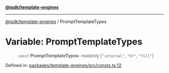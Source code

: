 [**@isdk/template-engines**](../README.md)

***

[@isdk/template-engines](../globals.md) / PromptTemplateTypes

# Variable: PromptTemplateTypes

> `const` **PromptTemplateTypes**: readonly \[`"internal"`, `"hf"`, `"fill"`\]

Defined in: [packages/template-engines/src/consts.ts:12](https://github.com/isdk/template-engines.js/blob/24b1ccbec627480811c0e55e7b0aa8bfa87438e3/src/consts.ts#L12)
